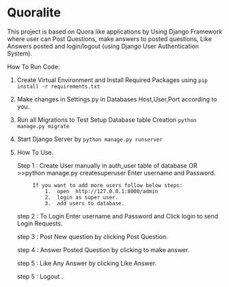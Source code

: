 # Quoralite
This project is based on Quora like applications by Using Django Framework where user can Post Questions, make answers to posted questions, Like Answers posted and  login/logout (using Django User Authentication System). 

How To Run Code:

1. Create Virtual Environment and Install Required Packages using `pip install -r requirements.txt`

2. Make changes in Settings.py in Databases Host,User,Port according to you. 

3. Run all Migrations to Test Setup Database table Creation
    `python manage.py migrate`

5. Start Django Server by `python manage.py runserver`

6. How To Use.

    Step 1 : Create User manually in auth_user table of database OR
            >>python manage.py createsuperuser
            Enter username and Password.

            If you want to add more users follow below steps:
                1.  open  http://127.0.0.1:8000/admin
                2.  login as super user.
                3.  add users to database.
            
    step 2 : To Login Enter username and Password and Click login to send Login Requests.
   
    step 3 : Post New question by clicking Post Question.
   
    step 4 : Answer Posted Question by clicking to make answer.
   
    step 5 : Like Any Answer by clicking Like Answer.
   
    step 5 : Logout .

   
